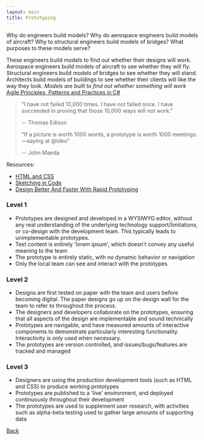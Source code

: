 ```yaml
---
layout: main
title: Prototyping
---
```


Why do engineers build models? Why do aerospace engineers build models of aircraft? Why to structural engineers build models of bridges? What purposes to these models serve?

These engineers build models to find out whether their designs will work. Aerospace engineers build models of aircraft to see whether they will fly. Structural engineers build models of bridges to see whether they will stand. Architects build models of buildings to see whether their clients will like the way they look.
*Models are built to find out whether something will work*
[Agile Principles, Patterns and Practices in C#](https://books.google.com.au/books?isbn=0132797143)



>"I have not failed 10,000 times. I have not failed once.
>I have succeeded in proving that those 10,000 ways will not work."
>
>-- Thomas Edison
>
>
>"If a picture is worth 1000 words, a prototype is worth 1000 meetings.
>—saying at @ideo"
>
>-- John Maeda



Resources:

 - [HTML and CSS](https://www.codecademy.com/learn/web)
 - [Sketching in Code](http://alistapart.com/article/sketchingincode)
 - [Design Better And Faster With Rapid Prototyping](http://www.smashingmagazine.com/2010/06/design-better-faster-with-rapid-prototyping/)


### Level 1
 - Prototypes are designed and developed in a WYSIWYG editor, without any real understanding of the underlying technology support/limitations, or co-design with the development team. This typically leads to unimplementable prototypes. 
 - Text content is entirely 'lorem ipsum', which doesn't convey any useful meaning to the team
 - The prototype is entirely static, with no dynamic behavior or navigation
 - Only the local team can see and interact with the prototypes

### Level 2
 - Designs are first tested on paper with the team and users before becoming digital. The paper designs go up on the design wall for the team to refer to throughout the process.
 - The designers and developers collaborate on the prototypes, ensuring that all aspects of the design are implementable and sound technically
 - Prototypes are navigable, and have measured amounts of interactive components to demonstrate particularly interesting functionality. Interactivity is only used when necessary. 
 - The prototypes are version controlled, and issues/bugs/features are tracked and managed

### Level 3
 - Designers are using the production development tools (such as HTML and CSS) to produce working prototypes
 - Prototypes are published to a 'live' environment, and deployed continuously throughout their development
 - The prototypes are used to supplement user research, with activities such as alpha-beta testing used to gather large amounts of supporting data  



[Back]({{site.baseurl}}/)
